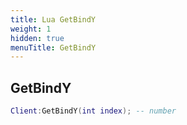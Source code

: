 ```yaml
---
title: Lua GetBindY
weight: 1
hidden: true
menuTitle: GetBindY
---
```

## GetBindY
```lua
Client:GetBindY(int index); -- number
```